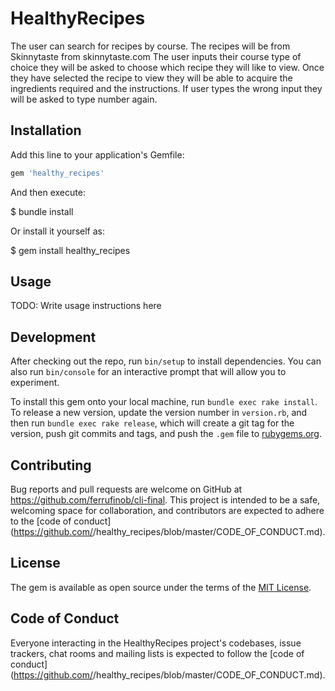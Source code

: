 # HealthyRecipes

The user can search for recipes by course. The recipes will be from Skinnytaste from skinnytaste.com
The user  inputs their course type of choice they will be asked to choose which recipe they will like to view.
Once they have selected the recipe to view they will be able to acquire the ingredients required and the instructions.
If user types the wrong input they will be asked to type number again.

## Installation

Add this line to your application's Gemfile:

```ruby
gem 'healthy_recipes'
```

And then execute:

 $ bundle install

Or install it yourself as:

$ gem install healthy_recipes

## Usage

TODO: Write usage instructions here

## Development

After checking out the repo, run `bin/setup` to install dependencies. You can also run `bin/console` for an interactive prompt that will allow you to experiment.

To install this gem onto your local machine, run `bundle exec rake install`. To release a new version, update the version number in `version.rb`, and then run `bundle exec rake release`, which will create a git tag for the version, push git commits and tags, and push the `.gem` file to [rubygems.org](https://rubygems.org).

## Contributing

Bug reports and pull requests are welcome on GitHub at https://github.com/ferrufinob/cli-final. This project is intended to be a safe, welcoming space for collaboration, and contributors are expected to adhere to the [code of conduct](https://github.com/<github username>/healthy_recipes/blob/master/CODE_OF_CONDUCT.md).

## License

The gem is available as open source under the terms of the [MIT License](https://opensource.org/licenses/MIT).

## Code of Conduct

Everyone interacting in the HealthyRecipes project's codebases, issue trackers, chat rooms and mailing lists is expected to follow the [code of conduct](https://github.com/<github username>/healthy_recipes/blob/master/CODE_OF_CONDUCT.md).
